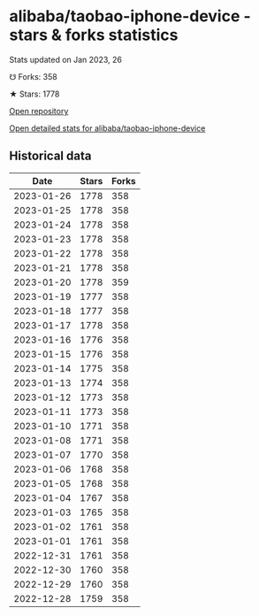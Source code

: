 # alibaba/taobao-iphone-device - stars & forks statistics

Stats updated on Jan 2023, 26

☋ Forks: 358

★ Stars: 1778

[Open repository](https://github.com/alibaba/taobao-iphone-device)

[Open detailed stats for alibaba/taobao-iphone-device](https://reviewgithub.com/rep/alibaba/taobao-iphone-device)

## Historical data
| Date | Stars | Forks |
|------|-------|-------|
| 2023-01-26 | 1778 | 358 | 
| 2023-01-25 | 1778 | 358 | 
| 2023-01-24 | 1778 | 358 | 
| 2023-01-23 | 1778 | 358 | 
| 2023-01-22 | 1778 | 358 | 
| 2023-01-21 | 1778 | 358 | 
| 2023-01-20 | 1778 | 359 | 
| 2023-01-19 | 1777 | 358 | 
| 2023-01-18 | 1777 | 358 | 
| 2023-01-17 | 1778 | 358 | 
| 2023-01-16 | 1776 | 358 | 
| 2023-01-15 | 1776 | 358 | 
| 2023-01-14 | 1775 | 358 | 
| 2023-01-13 | 1774 | 358 | 
| 2023-01-12 | 1773 | 358 | 
| 2023-01-11 | 1773 | 358 | 
| 2023-01-10 | 1771 | 358 | 
| 2023-01-08 | 1771 | 358 | 
| 2023-01-07 | 1770 | 358 | 
| 2023-01-06 | 1768 | 358 | 
| 2023-01-05 | 1768 | 358 | 
| 2023-01-04 | 1767 | 358 | 
| 2023-01-03 | 1765 | 358 | 
| 2023-01-02 | 1761 | 358 | 
| 2023-01-01 | 1761 | 358 | 
| 2022-12-31 | 1761 | 358 | 
| 2022-12-30 | 1760 | 358 | 
| 2022-12-29 | 1760 | 358 | 
| 2022-12-28 | 1759 | 358 | 

